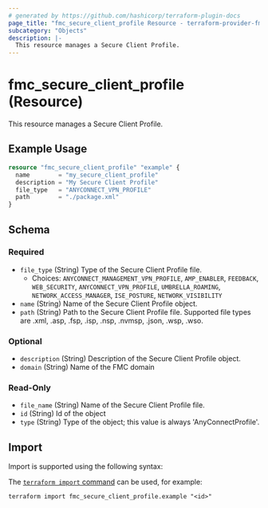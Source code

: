 ```yaml
---
# generated by https://github.com/hashicorp/terraform-plugin-docs
page_title: "fmc_secure_client_profile Resource - terraform-provider-fmc"
subcategory: "Objects"
description: |-
  This resource manages a Secure Client Profile.
---
```


# fmc_secure_client_profile (Resource)

This resource manages a Secure Client Profile.

## Example Usage

```terraform
resource "fmc_secure_client_profile" "example" {
  name        = "my_secure_client_profile"
  description = "My Secure Client Profile"
  file_type   = "ANYCONNECT_VPN_PROFILE"
  path        = "./package.xml"
}
```

<!-- schema generated by tfplugindocs -->
## Schema

### Required

- `file_type` (String) Type of the Secure Client Profile file.
  - Choices: `ANYCONNECT_MANAGEMENT_VPN_PROFILE`, `AMP_ENABLER`, `FEEDBACK`, `WEB_SECURITY`, `ANYCONNECT_VPN_PROFILE`, `UMBRELLA_ROAMING`, `NETWORK_ACCESS_MANAGER`, `ISE_POSTURE`, `NETWORK_VISIBILITY`
- `name` (String) Name of the Secure Client Profile object.
- `path` (String) Path to the Secure Client Profile file. Supported file types are .xml, .asp, .fsp, .isp, .nsp, .nvmsp, .json, .wsp, .wso.

### Optional

- `description` (String) Description of the Secure Client Profile object.
- `domain` (String) Name of the FMC domain

### Read-Only

- `file_name` (String) Name of the Secure Client Profile file.
- `id` (String) Id of the object
- `type` (String) Type of the object; this value is always 'AnyConnectProfile'.

## Import

Import is supported using the following syntax:

The [`terraform import` command](https://developer.hashicorp.com/terraform/cli/commands/import) can be used, for example:

```shell
terraform import fmc_secure_client_profile.example "<id>"
```
